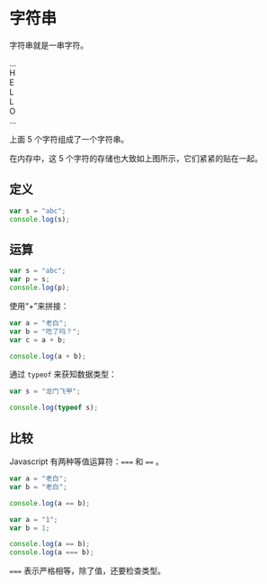 # 字符串

字符串就是一串字符。

<div class="flex justify-start gap-1">
  <div class="brick w-8 h-8">...</div>
  <div class="brick w-8 h-8">H</div>
  <div class="brick w-8 h-8">E</div>
  <div class="brick w-8 h-8">L</div>
  <div class="brick w-8 h-8">L</div>
  <div class="brick w-8 h-8">O</div>
  <div class="brick w-8 h-8">...</div>
</div>

上面 5 个字符组成了一个字符串。

在内存中，这 5 个字符的存储也大致如上图所示，它们紧紧的贴在一起。

## 定义

<div class="run"></div>

```javascript
var s = "abc";
console.log(s);
```

## 运算

<div class="run"></div>

```javascript
var s = "abc";
var p = s;
console.log(p);
```

使用“+”来拼接：

<div class="run"></div>

```javascript
var a = "老白";
var b = "吃了吗？";
var c = a + b;

console.log(a + b);
```

通过 `typeof` 来获知数据类型：

<div class="run"></div>

```javascript
var s = "龙门飞甲";

console.log(typeof s);
```

## 比较

Javascript 有两种等值运算符：`===` 和 `==` 。

<div class="run"></div>

```javascript
var a = "老白";
var b = "老白";

console.log(a == b);
```

<div class="run"></div>

```javascript
var a = "1";
var b = 1;

console.log(a == b);
console.log(a === b);
```

`===` 表示严格相等，除了值，还要检查类型。
